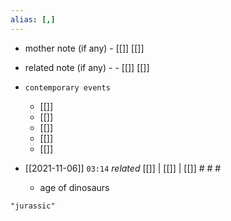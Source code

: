 ```yaml
---
alias: [,]
---
```

- mother note (if any)
		- [[]] [[]]
- related note (if any) -
		- [[]] [[]]
- `contemporary events`
	- [[]]
	- [[]]
	- [[]]
	- [[]]
	- [[]]

- [[2021-11-06]]  `03:14` _related_ [[]] | [[]] | [[]] # # #
	- age of dinosaurs

```query
"jurassic"
```